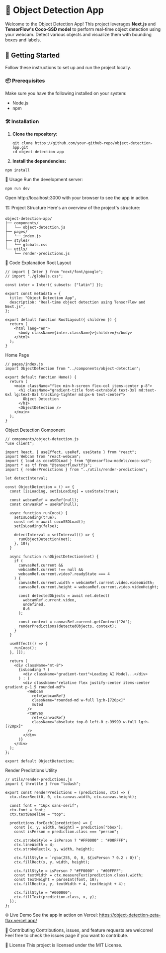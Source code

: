 # 📸 Object Detection App

Welcome to the Object Detection App! This project leverages **Next.js** and **TensorFlow's Coco-SSD model** to perform real-time object detection using your webcam. Detect various objects and visualize them with bounding boxes and labels.

## 🚀 Getting Started

Follow these instructions to set up and run the project locally.

### 📦 Prerequisites

Make sure you have the following installed on your system:

- Node.js
- npm

### 🛠 Installation

1. **Clone the repository:**

   ```
   git clone https://github.com/your-github-repo/object-detection-app.git
   cd object-detection-app
   ```

2. **Install the dependencies:**
 
```
npm install
```

🔧 Usage
Run the development server:

```
npm run dev
```

Open http://localhost:3000 with your browser to see the app in action.

🏗 Project Structure
Here's an overview of the project's structure:

```
object-detection-app/
├── components/
│   └── object-detection.js
├── pages/
│   └── index.js
├── styles/
│   └── globals.css
└── utils/
    └── render-predictions.js
```
📝 Code Explanation
Root Layout

```
// import { Inter } from "next/font/google";
// import "./globals.css";

const inter = Inter({ subsets: ["latin"] });

export const metadata = {
  title: "Object Detection App",
  description: "Real-time object detection using TensorFlow and Next.js",
};

export default function RootLayout({ children }) {
  return (
    <html lang="en">
      <body className={inter.className}>{children}</body>
    </html>
  );
}
```

Home Page

```
// pages/index.js
import ObjectDetection from "../components/object-detection";

export default function Home() {
  return (
    <main className="flex min-h-screen flex-col items-center p-8">
      <h1 className="gradient-title font-extrabold text-3xl md:text-6xl lg:text-8xl tracking-tighter md:px-6 text-center">
        Object Detection
      </h1>
      <ObjectDetection />
    </main>
  );
}
```

Object Detection Component

```
// components/object-detection.js
"use client";

import React, { useEffect, useRef, useState } from "react";
import Webcam from "react-webcam";
import { load as cocoSSDLoad } from "@tensorflow-models/coco-ssd";
import * as tf from "@tensorflow/tfjs";
import { renderPredictions } from "../utils/render-predictions";

let detectInterval;

const ObjectDetection = () => {
  const [isLoading, setIsLoading] = useState(true);

  const webcamRef = useRef(null);
  const canvasRef = useRef(null);

  async function runCoco() {
    setIsLoading(true);
    const net = await cocoSSDLoad();
    setIsLoading(false);

    detectInterval = setInterval(() => {
      runObjectDetection(net);
    }, 10);
  }

  async function runObjectDetection(net) {
    if (
      canvasRef.current &&
      webcamRef.current !== null &&
      webcamRef.current.video?.readyState === 4
    ) {
      canvasRef.current.width = webcamRef.current.video.videoWidth;
      canvasRef.current.height = webcamRef.current.video.videoHeight;

      const detectedObjects = await net.detect(
        webcamRef.current.video,
        undefined,
        0.6
      );

      const context = canvasRef.current.getContext("2d");
      renderPredictions(detectedObjects, context);
    }
  }

  useEffect(() => {
    runCoco();
  }, []);

  return (
    <div className="mt-8">
      {isLoading ? (
        <div className="gradient-text">Loading AI Model...</div>
      ) : (
        <div className="relative flex justify-center items-center gradient p-1.5 rounded-md">
          <Webcam
            ref={webcamRef}
            className="rounded-md w-full lg:h-[720px]"
            muted
          />
          <canvas
            ref={canvasRef}
            className="absolute top-0 left-0 z-99999 w-full lg:h-[720px]"
          />
        </div>
      )}
    </div>
  );
};

export default ObjectDetection;
```

Render Predictions Utility

```
// utils/render-predictions.js
import { throttle } from "lodash";

export const renderPredictions = (predictions, ctx) => {
  ctx.clearRect(0, 0, ctx.canvas.width, ctx.canvas.height);

  const font = "16px sans-serif";
  ctx.font = font;
  ctx.textBaseline = "top";

  predictions.forEach((prediction) => {
    const [x, y, width, height] = prediction["bbox"];
    const isPerson = prediction.class === "person";

    ctx.strokeStyle = isPerson ? "#FF0000" : "#00FFFF";
    ctx.lineWidth = 4;
    ctx.strokeRect(x, y, width, height);

    ctx.fillStyle = `rgba(255, 0, 0, ${isPerson ? 0.2 : 0})`;
    ctx.fillRect(x, y, width, height);

    ctx.fillStyle = isPerson ? "#FF0000" : "#00FFFF";
    const textWidth = ctx.measureText(prediction.class).width;
    const textHeight = parseInt(font, 10);
    ctx.fillRect(x, y, textWidth + 4, textHeight + 4);

    ctx.fillStyle = "#000000";
    ctx.fillText(prediction.class, x, y);
  });
};
```

🌐 Live Demo
See the app in action on Vercel: https://object-detection-zeta-flax.vercel.app/


🤝 Contributing
Contributions, issues, and feature requests are welcome! Feel free to check the issues page if you want to contribute.

📄 License
This project is licensed under the MIT License.
